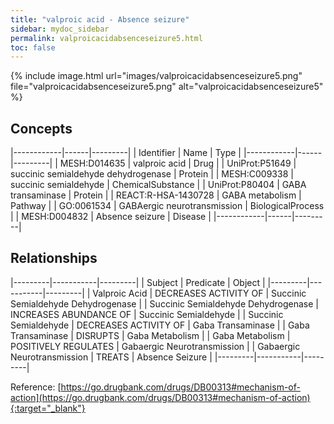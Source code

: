 ```yaml
---
title: "valproic acid - Absence seizure"
sidebar: mydoc_sidebar
permalink: valproicacidabsenceseizure5.html
toc: false 
---
```


{% include image.html url="images/valproicacidabsenceseizure5.png" file="valproicacidabsenceseizure5.png" alt="valproicacidabsenceseizure5" %}

## Concepts

|------------|------|---------|
| Identifier | Name | Type    |
|------------|------|---------|
| MESH:D014635 | valproic acid | Drug |
| UniProt:P51649 | succinic semialdehyde dehydrogenase | Protein |
| MESH:C009338 | succinic semialdehyde | ChemicalSubstance |
| UniProt:P80404 | GABA transaminase | Protein |
| REACT:R-HSA-1430728 | GABA metabolism | Pathway |
| GO:0061534 | GABAergic neurotransmission | BiologicalProcess |
| MESH:D004832 | Absence seizure | Disease |
|------------|------|---------|

## Relationships

|---------|-----------|---------|
| Subject | Predicate | Object  |
|---------|-----------|---------|
| Valproic Acid | DECREASES ACTIVITY OF | Succinic Semialdehyde Dehydrogenase |
| Succinic Semialdehyde Dehydrogenase | INCREASES ABUNDANCE OF | Succinic Semialdehyde |
| Succinic Semialdehyde | DECREASES ACTIVITY OF | Gaba Transaminase |
| Gaba Transaminase | DISRUPTS | Gaba Metabolism |
| Gaba Metabolism | POSITIVELY REGULATES | Gabaergic Neurotransmission |
| Gabaergic Neurotransmission | TREATS | Absence Seizure |
|---------|-----------|---------|

Reference: [https://go.drugbank.com/drugs/DB00313#mechanism-of-action](https://go.drugbank.com/drugs/DB00313#mechanism-of-action){:target="_blank"}